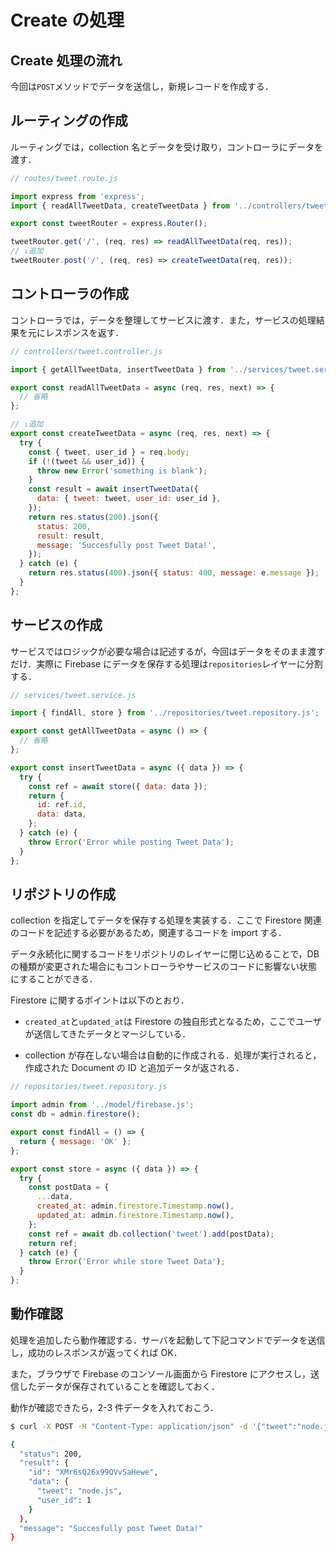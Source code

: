 # Create の処理

## Create 処理の流れ

今回は`POST`メソッドでデータを送信し，新規レコードを作成する．

## ルーティングの作成

ルーティングでは，collection 名とデータを受け取り，コントローラにデータを渡す．

```js
// routes/tweet.route.js

import express from 'express';
import { readAllTweetData, createTweetData } from '../controllers/tweet.controller.js';

export const tweetRouter = express.Router();

tweetRouter.get('/', (req, res) => readAllTweetData(req, res));
// ↓追加
tweetRouter.post('/', (req, res) => createTweetData(req, res));

```

## コントローラの作成

コントローラでは，データを整理してサービスに渡す．また，サービスの処理結果を元にレスポンスを返す．

```js
// controllers/tweet.controller.js

import { getAllTweetData, insertTweetData } from '../services/tweet.service.js'

export const readAllTweetData = async (req, res, next) => {
  // 省略
};

// ↓追加
export const createTweetData = async (req, res, next) => {
  try {
    const { tweet, user_id } = req.body;
    if (!(tweet && user_id)) {
      throw new Error('something is blank');
    }
    const result = await insertTweetData({
      data: { tweet: tweet, user_id: user_id },
    });
    return res.status(200).json({
      status: 200,
      result: result,
      message: 'Succesfully post Tweet Data!',
    });
  } catch (e) {
    return res.status(400).json({ status: 400, message: e.message });
  }
};

```

## サービスの作成

サービスではロジックが必要な場合は記述するが，今回はデータをそのまま渡すだけ．実際に Firebase にデータを保存する処理は`repositories`レイヤーに分割する．

```js
// services/tweet.service.js

import { findAll, store } from '../repositories/tweet.repository.js';

export const getAllTweetData = async () => {
  // 省略
};

export const insertTweetData = async ({ data }) => {
  try {
    const ref = await store({ data: data });
    return {
      id: ref.id,
      data: data,
    };
  } catch (e) {
    throw Error('Error while posting Tweet Data');
  }
};

```

## リポジトリの作成

collection を指定してデータを保存する処理を実装する．ここで Firestore 関連のコードを記述する必要があるため，関連するコードを import する．

データ永続化に関するコードをリポジトリのレイヤーに閉じ込めることで，DB の種類が変更された場合にもコントローラやサービスのコードに影響ない状態にすることができる．

Firestore に関するポイントは以下のとおり．

- `created_at`と`updated_at`は Firestore の独自形式となるため，ここでユーザが送信してきたデータとマージしている．

- collection が存在しない場合は自動的に作成される．処理が実行されると，作成された Document の ID と追加データが返される．

```js
// repositories/tweet.repository.js

import admin from '../model/firebase.js';
const db = admin.firestore();

export const findAll = () => {
  return { message: 'OK' };
};

export const store = async ({ data }) => {
  try {
    const postData = {
      ...data,
      created_at: admin.firestore.Timestamp.now(),
      updated_at: admin.firestore.Timestamp.now(),
    };
    const ref = await db.collection('tweet').add(postData);
    return ref;
  } catch (e) {
    throw Error('Error while store Tweet Data');
  }
};

```

## 動作確認

処理を追加したら動作確認する．サーバを起動して下記コマンドでデータを送信し，成功のレスポンスが返ってくれば OK．

また，ブラウザで Firebase のコンソール画面から Firestore にアクセスし，送信したデータが保存されていることを確認しておく．

動作が確認できたら，2-3 件データを入れておこう．

```bash
$ curl -X POST -H "Content-Type: application/json" -d '{"tweet":"node.js","user_id":1}' localhost:3001/tweet

{
  "status": 200,
  "result": {
    "id": "XMr6sQ26x99QVvSaHewe",
    "data": {
      "tweet": "node.js",
      "user_id": 1
    }
  },
  "message": "Succesfully post Tweet Data!"
}

```

